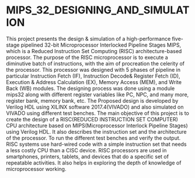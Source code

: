 # MIPS_32_DESIGNING_AND_SIMULATION
This project presents the design & simulation of a high-performance five-stage pipelined 32-bit Microprocessor  Interlocked Pipeline Stages MIPS, which is a Reduced Instruction Set Computing (RISC) architecture-based processor. 
The purpose of the RISC microprocessor is to execute a diminutive batch of instructions, with the aim of procreation the celerity of the processor. 
This processor was designed with 5 phases of pipeline in particular Instruction Fetch (IF), Instruction Decode& Register Fetch (ID), Execution & Address Calculation (EX), Memory Access (MEM), and Write Back (WB) modules.
The designing process was done using a  module  mips32 along with different register variables like PC, NPC, and many more, register bank, memory bank, etc. 
The Proposed design is developed by Verilog HDL using XILINX software 2017.4(VIVADO) and also simulated on VIVADO using different test benches.
The main objective of this project is to create the design of a RISC(REDUCED INSTRUCTION SET COMPUTER) CPU architecture based on MIPS(Microprocessor Interlock Pipeline Stages) using Verilog HDL.
It also describes the instruction set and the architecture of the processor.
To run the different test benches and verify the output.
RISC systems use hard-wired code with a simple instruction set that needs a less costly CPU than a CISC device.
RISC processors are used in smartphones, printers, tablets, and devices that do a specific set of repeatable activities.
It also helps in exploring the depth of knowledge of microprocessor working.
